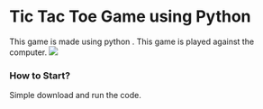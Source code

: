 # Tic Tac Toe Game using Python
This game is made using python . This game is played against the computer.
<img src="c1.png">

###  How to Start?  

Simple download and run the code.

